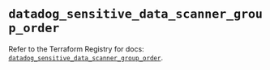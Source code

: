 # `datadog_sensitive_data_scanner_group_order`

Refer to the Terraform Registry for docs: [`datadog_sensitive_data_scanner_group_order`](https://registry.terraform.io/providers/datadog/datadog/3.78.0/docs/resources/sensitive_data_scanner_group_order).
